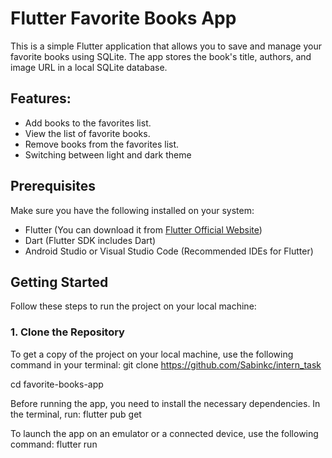 # Flutter Favorite Books App

This is a simple Flutter application that allows you to save and manage your favorite books using SQLite. The app stores the book's title, authors, and image URL in a local SQLite database.

## Features:
- Add books to the favorites list.
- View the list of favorite books.
- Remove books from the favorites list.
- Switching between light and dark theme

## Prerequisites

Make sure you have the following installed on your system:
- Flutter (You can download it from [Flutter Official Website](https://flutter.dev/docs/get-started/install))
- Dart (Flutter SDK includes Dart)
- Android Studio or Visual Studio Code (Recommended IDEs for Flutter)

## Getting Started

Follow these steps to run the project on your local machine:

### 1. Clone the Repository

To get a copy of the project on your local machine, use the following command in your terminal:
git clone https://github.com/Sabinkc/intern_task

cd favorite-books-app

Before running the app, you need to install the necessary dependencies. In the terminal, run:
flutter pub get

To launch the app on an emulator or a connected device, use the following command:
flutter run

